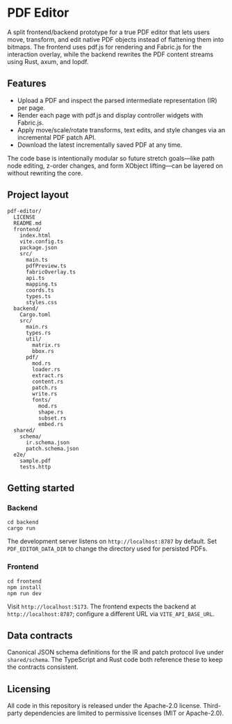 # PDF Editor

A split frontend/backend prototype for a true PDF editor that lets users move, transform, and edit native PDF objects instead of flattening them into bitmaps. The frontend uses pdf.js for rendering and Fabric.js for the interaction overlay, while the backend rewrites the PDF content streams using Rust, axum, and lopdf.

## Features

* Upload a PDF and inspect the parsed intermediate representation (IR) per page.
* Render each page with pdf.js and display controller widgets with Fabric.js.
* Apply move/scale/rotate transforms, text edits, and style changes via an incremental PDF patch API.
* Download the latest incrementally saved PDF at any time.

The code base is intentionally modular so future stretch goals—like path node editing, z-order changes, and form XObject lifting—can be layered on without rewriting the core.

## Project layout

```
pdf-editor/
  LICENSE
  README.md
  frontend/
    index.html
    vite.config.ts
    package.json
    src/
      main.ts
      pdfPreview.ts
      fabricOverlay.ts
      api.ts
      mapping.ts
      coords.ts
      types.ts
      styles.css
  backend/
    Cargo.toml
    src/
      main.rs
      types.rs
      util/
        matrix.rs
        bbox.rs
      pdf/
        mod.rs
        loader.rs
        extract.rs
        content.rs
        patch.rs
        write.rs
        fonts/
          mod.rs
          shape.rs
          subset.rs
          embed.rs
  shared/
    schema/
      ir.schema.json
      patch.schema.json
  e2e/
    sample.pdf
    tests.http
```

## Getting started

### Backend

```
cd backend
cargo run
```

The development server listens on `http://localhost:8787` by default. Set `PDF_EDITOR_DATA_DIR` to change the directory used for persisted PDFs.

### Frontend

```
cd frontend
npm install
npm run dev
```

Visit `http://localhost:5173`. The frontend expects the backend at `http://localhost:8787`; configure a different URL via `VITE_API_BASE_URL`.

## Data contracts

Canonical JSON schema definitions for the IR and patch protocol live under `shared/schema`. The TypeScript and Rust code both reference these to keep the contracts consistent.

## Licensing

All code in this repository is released under the Apache-2.0 license. Third-party dependencies are limited to permissive licenses (MIT or Apache-2.0).
